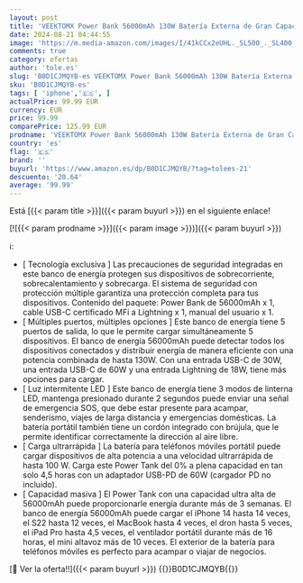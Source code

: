 ```yaml
---
layout: post
title: 'VEEKTOMX Power Bank 56000mAh 130W Batería Externa de Gran Capacidad con 4 Salida y 3 Entradas Carga Rápida  Viaje Esencial Universal Compatible con iPhone  Samsung  Cámara'
date: 2024-08-21 04:44:55
image: 'https://m.media-amazon.com/images/I/41kCCx2eUHL._SL500_._SL400_.jpg'
comments: true
category: ofertas
author: 'tole.es'
slug: 'B0D1CJMQYB-es VEEKTOMX Power Bank 56000mAh 130W Batería Externa de Gran...'
sku: 'B0D1CJMQYB-es'
tags: [ 'iphone','🇪🇸', ]
actualPrice: 99.99 EUR
currency: EUR
price: 99.99
comparePrice: 125.99 EUR
prodname: 'VEEKTOMX Power Bank 56000mAh 130W Batería Externa de Gran Capacidad con 4 Salida y 3 Entradas Carga Rápida  Viaje Esencial Universal Compatible con iPhone  Samsung  Cámara'
country: 'es'
flag: '🇪🇸'
brand: ''
buyurl: 'https://www.amazon.es/dp/B0D1CJMQYB/?tag=tolees-21'
descuento: '20.64'
average: '99.99'
---
```


Está [{{< param title >}}]({{< param buyurl >}}) en el siguiente enlace!

[![{{< param prodname >}}]({{< param image >}})]({{< param buyurl >}})

ℹ️:

- [ Tecnología exclusiva ] Las precauciones de seguridad integradas en este banco de energía protegen sus dispositivos de sobrecorriente, sobrecalentamiento y sobrecarga. El sistema de seguridad con protección múltiple garantiza una protección completa para tus dispositivos. Contenido del paquete: Power Bank de 56000mAh x 1, cable USB-C certificado MFi a Lightning x 1, manual del usuario x 1.
- [ Múltiples puertos, múltiples opciones ] Este banco de energía tiene 5 puertos de salida, lo que le permite cargar simultáneamente 5 dispositivos. El banco de energía 56000mAh puede detectar todos los dispositivos conectados y distribuir energía de manera eficiente con una potencia combinada de hasta 130W. Con una entrada USB-C de 30W, una entrada USB-C de 60W y una entrada Lightning de 18W, tiene más opciones para cargar.
- [ Luz intermitente LED ] Este banco de energía tiene 3 modos de linterna LED, mantenga presionado durante 2 segundos puede enviar una señal de emergencia SOS, que debe estar presente para acampar, senderismo, viajes de larga distancia y emergencias domésticas. La batería portátil también tiene un cordón integrado con brújula, que le permite identificar correctamente la dirección al aire libre.
- [ Carga ultrarrápida ] La batería para teléfonos móviles portátil puede cargar dispositivos de alta potencia a una velocidad ultrarrápida de hasta 100 W. Carga este Power Tank del 0% a plena capacidad en tan solo 4,5 horas con un adaptador USB-PD de 60W (cargador PD no incluido).
- [ Capacidad masiva ] El Power Tank con una capacidad ultra alta de 56000mAh puede proporcionarle energía durante más de 3 semanas. El banco de energía 56000mAh puede cargar el iPhone 14 hasta 14 veces, el S22 hasta 12 veces, el MacBook hasta 4 veces, el dron hasta 5 veces, el iPad Pro hasta 4,5 veces, el ventilador portátil durante más de 16 horas, el mini altavoz más de 10 veces. El exterior de la batería para teléfonos móviles es perfecto para acampar o viajar de negocios.

[🛒 Ver la oferta!!]({{< param buyurl >}})
{{<world>}}B0D1CJMQYB{{</world>}}
